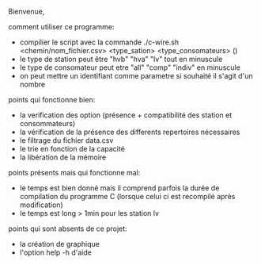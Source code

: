 Bienvenue,

comment utiliser ce programme:
- compilier le script avec la commande ./c-wire.sh  <chemin/nom_fichier.csv> <type_sation> <type_consomateurs> (<identifiant>)
- le type de station peut être "hvb" "hva" "lv" tout en minuscule
- le type de consomateur peut etre "all" "comp" "indiv" en minuscule
- on peut mettre un identifiant comme parametre si souhaité il s'agit d'un nombre 

points qui fonctionne bien:
  
  - la verification des option (présence + compatibilité des station et consommateurs)
  - la vérification de la présence des differents repertoires nécessaires
  - le filtrage du fichier data.csv
  - le trie en fonction de la capacité
  - la libération de la mémoire
    
  
  

points présents mais qui fonctionne mal:

  - le temps est bien donné mais il comprend parfois la durée de compilation du programme C (lorsque celui ci est recompilé après modification)
  - le temps est long > 1min pour les station lv 
  

points qui sont absents de ce projet:
  - la création de graphique
  - l'option help -h d'aide
    
